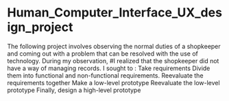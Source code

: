 # Human_Computer_Interface_UX_design_project

The following project involves observing the normal duties of a shopkeeper and coming out with a problem that can be resolved with the use of technology.  During my observation, #I realized that the shopkeeper did not have a way of managing records.
I sought to :
Take requirements 
Divide them into functional and non-functional requirements.
Reevaluate the requirements together 
Make a low-level prototype 
Reevaluate the low-level prototype 
Finally, design a high-level prototype
